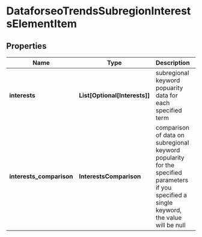 # DataforseoTrendsSubregionInterestsElementItem


## Properties

| Name | Type | Description | Notes |
|------------ | ------------- | ------------- | -------------|
**interests** | **List[Optional[Interests]]** | subregional keyword popuarity data for each specified term |[optional]|
**interests_comparison** | **InterestsComparison** | comparison of data on subregional keyword popularity for the specified parameters<br>if you specified a single keyword, the value will be null |[optional]|